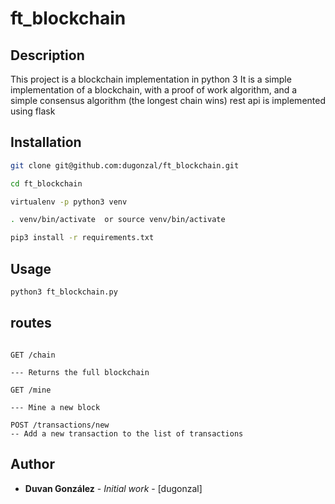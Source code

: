 # ft_blockchain

## Description

This project is a blockchain implementation in python 3 It is a simple implementation of a blockchain, with a proof of work algorithm, and a simple consensus algorithm (the longest chain wins)
rest api is implemented using flask

## Installation

```bash
git clone git@github.com:dugonzal/ft_blockchain.git

cd ft_blockchain

virtualenv -p python3 venv

. venv/bin/activate  or source venv/bin/activate

pip3 install -r requirements.txt
```

## Usage

```bash
python3 ft_blockchain.py
```
## routes

```

GET /chain

--- Returns the full blockchain

GET /mine

--- Mine a new block

POST /transactions/new
-- Add a new transaction to the list of transactions
```

## Author

* **Duvan González** - *Initial work* - [dugonzal]

